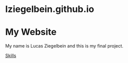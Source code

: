 # lziegelbein.github.io
<!DOCTYPE html>
<html>
<body>

<h1>My Website</h1>

<p>My name is Lucas Ziegelbein and this is my final project.</p>

<p><a href="https://github.com/lziegelbein/lziegelbein.github.io/blob/main/Skills.md">Skills</a>

</body>
</html>

